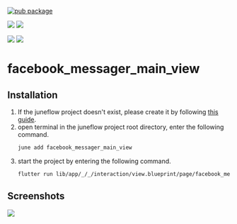 [![pub package](https://img.shields.io/pub/v/facebook_messager_main_view.svg)](https://pub.dartlang.org/packages/facebook_messager_main_view)

[![](https://img.shields.io/badge/Module-Hub-007bff?style=for-the-badge&logo=flutter)](https://module.juneflow.org/)
[![](https://img.shields.io/badge/View-Hub-007bff?style=for-the-badge&logo=flutter)](https://view.juneflow.org/)

[![](https://img.shields.io/badge/DISCORD-JOIN%20SERVER-5663F7?style=for-the-badge&logo=discord&logoColor=white)](https://discord.gg/zXXHvAXCug)
[![](https://img.shields.io/badge/KakaoTalk-Join%20Room-FEE500?style=for-the-badge&logo=kakao)](https://open.kakao.com/o/gEwrffbg)
# facebook_messager_main_view

##  Installation
1. If the juneflow project doesn't exist, please create it by following [this guide](https://doc.juneflow.org/).
2. open terminal in the juneflow project root directory, enter the following command.
    ```bash
    june add facebook_messager_main_view
    ```
3. start the project by entering the following command.
    ```bash
    flutter run lib/app/_/_/interaction/view.blueprint/page/facebook_messager_main_view/_/view.dart -d chrome
    ```

## Screenshots
![](https://github.com/juneview-songdo/facebook_messager_main_view/assets/21379657/6e283981-d5bb-4e8b-a70b-0f14893c00dd)

